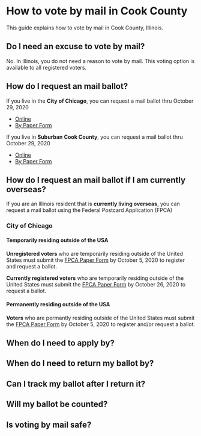 # How to vote by mail in Cook County

This guide explains how to vote by mail in Cook County, Illinois.


## Do I need an excuse to vote by mail?

No. In Illinois, you do not need a reason to vote by mail. This voting option is available to all registered voters.

## How do I request an mail ballot?

If you live in the **City of Chicago**, you can request a mail ballot thru October 29, 2020
* [Online](https://www.chicagoelections.gov/en/vote-by-mail-application.html)
* [By Paper Form](https://app.chicagoelections.com/Documents/general/G2020-Vote-By-Mail-Application-English.pdf)
  
If you live in **Suburban Cook County**, you can request a mail ballot thru October 29, 2020
* [Online](https://mailvoting.cookcountyclerkil.gov/)
* [By Paper Form](https://www.cookcountyclerk.com/sites/default/files/pdfs/MB%20App%2011-2020_EN.pdf)

## How do I request an mail ballot if I am currently overseas?

If you are an Illinois resident that is **currently living overseas**, you can request a mail ballot using the Federal Postcard Application (FPCA)

### City of Chicago

#### Temporarily residing outside of the USA
**Unregistered voters** who are temporarily residing outside of the United States must submit the [FPCA Paper Form](https://app.chicagoelections.com/documents/general/FPCA-Federal-Post-Card-Application.pdf) by October 5, 2020 to register and request a ballot.

**Currently registered voters** who are temporarily residing outside of the United States must submit the [FPCA Paper Form](https://app.chicagoelections.com/documents/general/FPCA-Federal-Post-Card-Application.pdf) by October 26, 2020 to request a ballot.

#### Permanently residing outside of the USA
**Voters** who are permantly residing outside of the United States must submit the [FPCA Paper Form](https://app.chicagoelections.com/documents/general/FPCA-Federal-Post-Card-Application.pdf) by October 5, 2020 to register and/or request a ballot.

## When do I need to apply by?

## When do I need to return my ballot by?

## Can I track my ballot after I return it?

## Will my ballot be counted?

## Is voting by mail safe? 